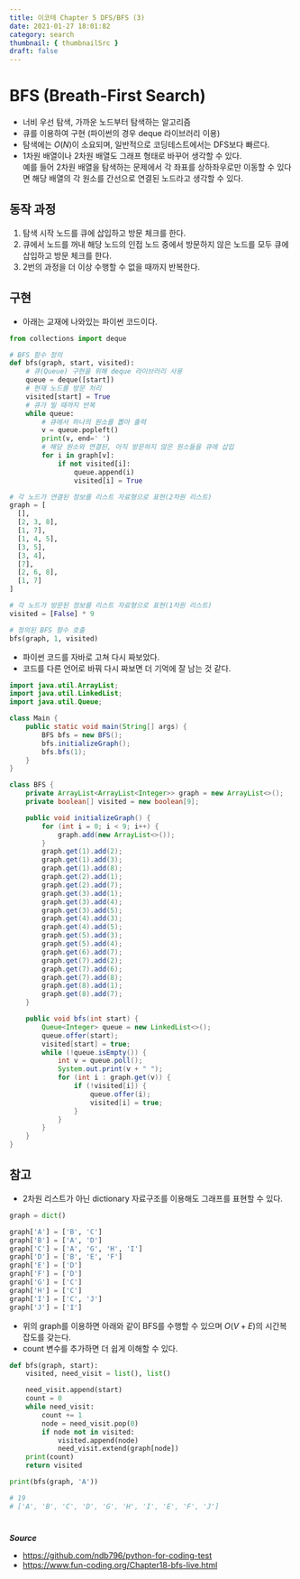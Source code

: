 ```yaml
---
title: 이코테 Chapter 5 DFS/BFS (3)
date: 2021-01-27 18:01:82
category: search
thumbnail: { thumbnailSrc }
draft: false
---
```


# BFS (Breath-First Search)

- 너비 우선 탐색, 가까운 노드부터 탐색하는 알고리즘
- 큐를 이용하여 구현 (파이썬의 경우 deque 라이브러리 이용)
- 탐색에는 $O(N)$이 소요되며, 일반적으로 코딩테스트에서는 DFS보다 빠르다.
- 1차원 배열이나 2차원 배열도 그래프 형태로 바꾸어 생각할 수 있다.  
  예를 들어 2차원 배열을 탐색하는 문제에서 각 좌표를 상하좌우로만 이동할 수 있다면 해당 배열의 각 원소를 간선으로 연결된 노드라고 생각할 수 있다.

## 동작 과정

1. 탐색 시작 노드를 큐에 삽입하고 방문 체크를 한다.
2. 큐에서 노드를 꺼내 해당 노드의 인접 노드 중에서 방문하지 않은 노드를 모두 큐에 삽입하고 방문 체크를 한다.
3. 2번의 과정을 더 이상 수행할 수 없을 때까지 반복한다.

## 구현

- 아래는 교재에 나와있는 파이썬 코드이다.

```py
from collections import deque

# BFS 함수 정의
def bfs(graph, start, visited):
    # 큐(Queue) 구현을 위해 deque 라이브러리 사용
    queue = deque([start])
    # 현재 노드를 방문 처리
    visited[start] = True
    # 큐가 빌 때까지 반복
    while queue:
        # 큐에서 하나의 원소를 뽑아 출력
        v = queue.popleft()
        print(v, end=' ')
        # 해당 원소와 연결된, 아직 방문하지 않은 원소들을 큐에 삽입
        for i in graph[v]:
            if not visited[i]:
                queue.append(i)
                visited[i] = True

# 각 노드가 연결된 정보를 리스트 자료형으로 표현(2차원 리스트)
graph = [
  [],
  [2, 3, 8],
  [1, 7],
  [1, 4, 5],
  [3, 5],
  [3, 4],
  [7],
  [2, 6, 8],
  [1, 7]
]

# 각 노드가 방문된 정보를 리스트 자료형으로 표현(1차원 리스트)
visited = [False] * 9

# 정의된 BFS 함수 호출
bfs(graph, 1, visited)
```

- 파이썬 코드를 자바로 고쳐 다시 짜보았다.
- 코드를 다른 언어로 바꿔 다시 짜보면 더 기억에 잘 남는 것 같다.

```java
import java.util.ArrayList;
import java.util.LinkedList;
import java.util.Queue;

class Main {
    public static void main(String[] args) {
        BFS bfs = new BFS();
        bfs.initializeGraph();
        bfs.bfs(1);
    }
}

class BFS {
    private ArrayList<ArrayList<Integer>> graph = new ArrayList<>();
    private boolean[] visited = new boolean[9];

    public void initializeGraph() {
        for (int i = 0; i < 9; i++) {
            graph.add(new ArrayList<>());
        }
        graph.get(1).add(2);
        graph.get(1).add(3);
        graph.get(1).add(8);
        graph.get(2).add(1);
        graph.get(2).add(7);
        graph.get(3).add(1);
        graph.get(3).add(4);
        graph.get(3).add(5);
        graph.get(4).add(3);
        graph.get(4).add(5);
        graph.get(5).add(3);
        graph.get(5).add(4);
        graph.get(6).add(7);
        graph.get(7).add(2);
        graph.get(7).add(6);
        graph.get(7).add(8);
        graph.get(8).add(1);
        graph.get(8).add(7);
    }

    public void bfs(int start) {
        Queue<Integer> queue = new LinkedList<>();
        queue.offer(start);
        visited[start] = true;
        while (!queue.isEmpty()) {
            int v = queue.poll();
            System.out.print(v + " ");
            for (int i : graph.get(v)) {
                if (!visited[i]) {
                    queue.offer(i);
                    visited[i] = true;
                }
            }
        }
    }
}
```

## 참고

- 2차원 리스트가 아닌 dictionary 자료구조를 이용해도 그래프를 표현할 수 있다.

```py
graph = dict()

graph['A'] = ['B', 'C']
graph['B'] = ['A', 'D']
graph['C'] = ['A', 'G', 'H', 'I']
graph['D'] = ['B', 'E', 'F']
graph['E'] = ['D']
graph['F'] = ['D']
graph['G'] = ['C']
graph['H'] = ['C']
graph['I'] = ['C', 'J']
graph['J'] = ['I']
```

- 위의 graph를 이용하면 아래와 같이 BFS를 수행할 수 있으며 $O(V+E)$의 시간복잡도를 갖는다.
- count 변수를 추가하면 더 쉽게 이해할 수 있다.

```py
def bfs(graph, start):
    visited, need_visit = list(), list()

    need_visit.append(start)
    count = 0
    while need_visit:
        count += 1
        node = need_visit.pop(0)
        if node not in visited:
            visited.append(node)
            need_visit.extend(graph[node])
    print(count)
    return visited

print(bfs(graph, 'A'))

# 19
# ['A', 'B', 'C', 'D', 'G', 'H', 'I', 'E', 'F', 'J']
```

#

**_Source_**

- https://github.com/ndb796/python-for-coding-test
- https://www.fun-coding.org/Chapter18-bfs-live.html
